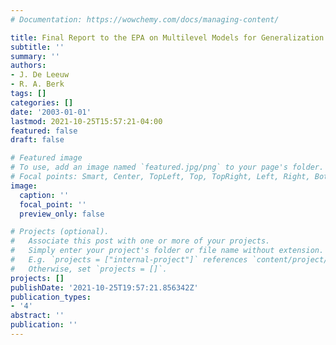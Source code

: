 ```yaml
---
# Documentation: https://wowchemy.com/docs/managing-content/

title: Final Report to the EPA on Multilevel Models for Generalization
subtitle: ''
summary: ''
authors:
- J. De Leeuw
- R. A. Berk
tags: []
categories: []
date: '2003-01-01'
lastmod: 2021-10-25T15:57:21-04:00
featured: false
draft: false

# Featured image
# To use, add an image named `featured.jpg/png` to your page's folder.
# Focal points: Smart, Center, TopLeft, Top, TopRight, Left, Right, BottomLeft, Bottom, BottomRight.
image:
  caption: ''
  focal_point: ''
  preview_only: false

# Projects (optional).
#   Associate this post with one or more of your projects.
#   Simply enter your project's folder or file name without extension.
#   E.g. `projects = ["internal-project"]` references `content/project/deep-learning/index.md`.
#   Otherwise, set `projects = []`.
projects: []
publishDate: '2021-10-25T19:57:21.856342Z'
publication_types:
- '4'
abstract: ''
publication: ''
---
```

